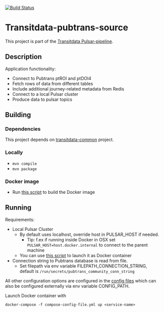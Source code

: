 [![Build Status](https://travis-ci.org/HSLdevcom/transitdata-pubtrans-source.svg?branch=master)](https://travis-ci.org/HSLdevcom/transitdata-pubtrans-source)

# Transitdata-pubtrans-source

This project is part of the [Transitdata Pulsar-pipeline](https://github.com/HSLdevcom/transitdata).

## Description

Application functionality:
- Connect to Pubtrans ptROI and ptDOI4
- Fetch rows of data from different tables
- Include additional journey-related metadata from Redis
- Connect to a local Pulsar cluster
- Produce data to pulsar topics

## Building

### Dependencies

This project depends on [transitdata-common](https://github.com/HSLdevcom/transitdata-common) project.

### Locally

- ```mvn compile```  
- ```mvn package```  

### Docker image

- Run [this script](build-image.sh) to build the Docker image


## Running

Requirements:
- Local Pulsar Cluster
  - By default uses localhost, override host in PULSAR_HOST if needed.
    - Tip: f.ex if running inside Docker in OSX set `PULSAR_HOST=host.docker.internal` to connect to the parent machine
  - You can use [this script](https://github.com/HSLdevcom/transitdata/blob/master/bin/pulsar/pulsar-up.sh) to launch it as Docker container
- Connection string to Pubtrans database is read from file.
  - Set filepath via env variable FILEPATH_CONNECTION_STRING, default is `/run/secrets/pubtrans_community_conn_string`

All other configuration options are configured in the [config files](src/main/resources/)
which can also be configured externally via env variable CONFIG_PATH.

Launch Docker container with

```docker-compose -f compose-config-file.yml up <service-name>```   
